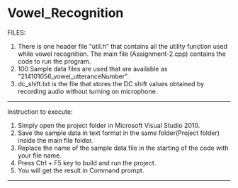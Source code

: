 # Vowel_Recognition
FILES:

1. There is one header file "util.h" that contains all the utility function used while vowel recognition. The main file (Assignment-2.cpp) contains the code to run the program.
2. 100 Sample data files are used that are available as "214101056_vowel_utteranceNumber". 
3. dc_shift.txt is the file that stores the DC shift values obtained by recording audio without turning on microphone.

--------------------------------------------------------------
Instruction to execute:

1. Simply open the project folder in Microsoft Visual Studio 2010.
2. Save the sample data in text format in the same folder(Project folder) inside the main file folder.
3. Replace the name of the sample data file in the starting of the code with your file name.
4. Press Ctrl + F5 key to build and run the project.
5. You will get the result in Command prompt.


--------------------------------------------------------------
